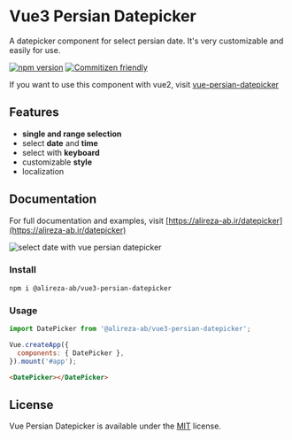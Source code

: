 # Vue3 Persian Datepicker

A datepicker component for select persian date.
It's very customizable and easily for use.

[![npm version](https://img.shields.io/npm/v/@alireza-ab/vue3-persian-datepicker)](https://www.npmjs.com/package/@alireza-ab/vue3-persian-datepicker)
[![Commitizen friendly](https://img.shields.io/badge/commitizen-friendly-brightgreen.svg)](http://commitizen.github.io/cz-cli/)

If you want to use this component with vue2, visit [vue-persian-datepicker](https://github.com/alireza-ab/vue-persian-datepicker)

## Features

- **single and range selection**
- select **date** and **time**
- select with **keyboard**
- customizable **style**
- localization

## Documentation

For full documentation and examples, visit [https://alireza-ab.ir/datepicker](https://alireza-ab.ir/datepicker)

![select date with vue persian datepicker](https://alireza-ab.ir/images/GIFs/selectWithArrow.gif)

### Install

```shell
npm i @alireza-ab/vue3-persian-datepicker
```

### Usage

```js
import DatePicker from '@alireza-ab/vue3-persian-datepicker';

Vue.createApp({
  components: { DatePicker },
}).mount('#app');
```

```html
<DatePicker></DatePicker>
```

## License

Vue Persian Datepicker is available under the [MIT](https://opensource.org/licenses/MIT) license.
